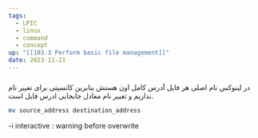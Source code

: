 ```yaml
---
tags:
  - LPIC
  - linux
  - command
  - concept
up: "[[103.3 Perform basic file management]]"
date: 2023-11-21
---
```

###
در لینوکس نام اصلی هر فایل آدرس کامل اون هستش
بنابرین کانسپتی برای تغییر نام نداریم و تغییر نام معادل جابجایی ادرس فایل است.
```bash
mv source_address destination_address
```
-i
	interactive : warning before overwrite